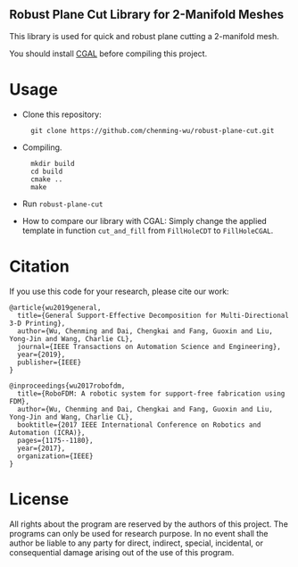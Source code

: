 ## Robust Plane Cut Library for 2-Manifold Meshes

This library is used for quick and robust plane cutting a 2-manifold mesh.

You should install [CGAL](https://github.com/CGAL/cgal) before compiling this project.

# Usage

- Clone this repository:

        git clone https://github.com/chenming-wu/robust-plane-cut.git

- Compiling.

        mkdir build
        cd build
        cmake ..
        make

- Run `robust-plane-cut`

- How to compare our library with CGAL: Simply change the applied template in function `cut_and_fill` from `FillHoleCDT` to `FillHoleCGAL`.


# Citation
If you use this code for your research, please cite our work:

```
@article{wu2019general,
  title={General Support-Effective Decomposition for Multi-Directional 3-D Printing},
  author={Wu, Chenming and Dai, Chengkai and Fang, Guoxin and Liu, Yong-Jin and Wang, Charlie CL},
  journal={IEEE Transactions on Automation Science and Engineering},
  year={2019},
  publisher={IEEE}
}

@inproceedings{wu2017robofdm,
  title={RoboFDM: A robotic system for support-free fabrication using FDM},
  author={Wu, Chenming and Dai, Chengkai and Fang, Guoxin and Liu, Yong-Jin and Wang, Charlie CL},
  booktitle={2017 IEEE International Conference on Robotics and Automation (ICRA)},
  pages={1175--1180},
  year={2017},
  organization={IEEE}
}
```

# License
All rights about the program are reserved by the authors of this project. The programs can only be used for research purpose. In no event shall the author be liable to any party for direct, indirect, special, incidental, or consequential damage arising out of the use of this program.
        
